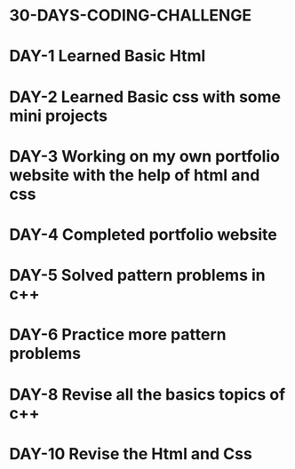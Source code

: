 # 30-DAYS-CODING-CHALLENGE
# DAY-1 Learned Basic Html
# DAY-2 Learned Basic css with some mini projects
# DAY-3 Working on my own portfolio website with the help of html and css
# DAY-4 Completed portfolio website 
# DAY-5 Solved pattern problems in c++
# DAY-6 Practice more pattern problems
# DAY-8 Revise all the basics topics of c++
# DAY-10 Revise the Html and Css 
